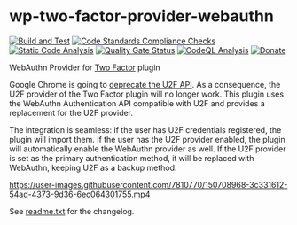 # wp-two-factor-provider-webauthn

[![Build and Test](https://github.com/sjinks/wp-two-factor-provider-webauthn/actions/workflows/ci.yml/badge.svg)](https://github.com/sjinks/wp-two-factor-provider-webauthn/actions/workflows/ci.yml)
[![Code Standards Compliance Checks](https://github.com/sjinks/wp-two-factor-provider-webauthn/actions/workflows/lint.yml/badge.svg)](https://github.com/sjinks/wp-two-factor-provider-webauthn/actions/workflows/lint.yml)
[![Static Code Analysis](https://github.com/sjinks/wp-two-factor-provider-webauthn/actions/workflows/static-code-analysis.yml/badge.svg)](https://github.com/sjinks/wp-two-factor-provider-webauthn/actions/workflows/static-code-analysis.yml)
[![Quality Gate Status](https://sonarcloud.io/api/project_badges/measure?project=sjinks_wp-two-factor-provider-webauthn&metric=alert_status)](https://sonarcloud.io/summary/new_code?id=sjinks_wp-two-factor-provider-webauthn)
[![CodeQL Analysis](https://github.com/sjinks/wp-two-factor-provider-webauthn/actions/workflows/codeql-analysis.yml/badge.svg)](https://github.com/sjinks/wp-two-factor-provider-webauthn/actions/workflows/codeql-analysis.yml)
[![Donate](https://img.shields.io/badge/Donate-PayPal-green.svg)](https://www.paypal.com/donate/?hosted_button_id=SAG6877JDJ3KU)

WebAuthn Provider for [Two Factor](https://github.com/WordPress/two-factor) plugin

Google Chrome is going to [deprecate the U2F API](https://groups.google.com/a/chromium.org/g/blink-dev/c/xHC3AtU_65A/m/yg20tsVFBAAJ). As a consequence, the U2F provider of the Two Factor plugin will no longer work. This plugin uses the WebAuthn Authentication API compatible with U2F and provides a replacement for the U2F provider.

The integration is seamless: if the user has U2F credentials registered, the plugin will import them. If the user has the U2F provider enabled, the plugin will automatically enable the WebAuthn provider as well. If the U2F provider is set as the primary authentication method, it will be replaced with WebAuthn, keeping U2F as a backup method.

https://user-images.githubusercontent.com/7810770/150708968-3c331612-54ad-4373-9d36-6ec064301755.mp4

See [readme.txt](readme.txt) for the changelog.
